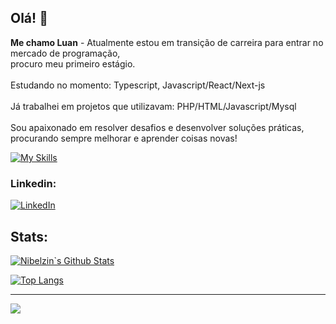 ## Olá! 👋
**Me chamo Luan** - Atualmente estou em transição de carreira para entrar no mercado de programação,<br>procuro meu primeiro estágio.<br><br>Estudando no momento: Typescript, Javascript/React/Next-js<br><br>Já trabalhei em projetos que utilizavam: PHP/HTML/Javascript/Mysql<br><br>Sou apaixonado em resolver desafios e desenvolver soluções práticas,<br>procurando sempre melhorar e aprender coisas novas!

[![My Skills](https://skillicons.dev/icons?i=js,ts,react,next,tailwind,figma,prisma,postgres,mysql)](https://skillicons.dev)

### Linkedin:
[![LinkedIn](https://img.shields.io/badge/LinkedIn-%230077B5.svg?logo=linkedin&logoColor=white)](https://linkedin.com/in/luan-henrique-09051a237/) 

## Stats:
[![Nibelzin`s Github Stats](https://github-readme-stats.vercel.app/api?username=nibelzin&show_icons=true&theme=dark)](https://github.com/anuraghazra/github-readme-stats)

[![Top Langs](https://github-readme-stats.vercel.app/api/top-langs/?username=nibelzin&theme=dark&layout=compact)](https://github.com/anuraghazra/github-readme-stats)

---
[![](https://visitcount.itsvg.in/api?id=Nibelzin&icon=0&color=0)](https://visitcount.itsvg.in)

